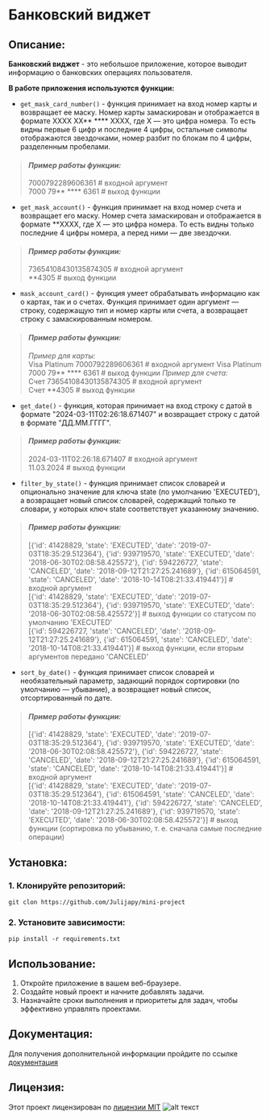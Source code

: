 # Банковский виджет

## Описание:

**Банковский виджет** - это небольшое приложение, которое
выводит информацию о банковских операциях пользователя.

**В работе приложения используются функции:**
+ `get_mask_card_number()` - функция принимает на вход номер карты и возвращает ее маску. Номер карты замаскирован и отображается в формате XXXX XX** **** XXXX, где X — это цифра номера. То есть видны первые 6 цифр и последние 4 цифры, остальные символы отображаются звездочками, номер разбит по блокам по 4 цифры, разделенным пробелами.
> #### _Пример работы функции:_  
> 7000792289606361 # входной аргумент  
> 7000 79** **** 6361 # выход функции
+ `get_mask_account()` - функция принимает на вход номер счета и возвращает его маску. Номер счета замаскирован и отображается в формате **XXXX, где X — это цифра номера. То есть видны только последние 4 цифры номера, а перед ними — две звездочки.
> #### _Пример работы функции:_  
> 73654108430135874305 # входной аргумент  
> **4305 # выход функции
+ `mask_account_card()` - функция умеет обрабатывать информацию как о картах, так и о счетах. Функция принимает один аргумент — строку, содержащую тип и номер карты или счета, а возвращает строку с замаскированным номером.
> #### _Пример работы функции:_  
> _Пример для карты:_  
> Visa Platinum 7000792289606361 # входной аргумент
> Visa Platinum 7000 79** **** 6361 # выход функции
> _Пример для счета:_  
> Счет 73654108430135874305 # входной аргумент  
> Счет **4305 # выход функции
+ `get_date()` - функция, которая принимает на вход строку с датой в формате "2024-03-11T02:26:18.671407" и возвращает строку с датой в формате "ДД.ММ.ГГГГ".
> #### _Пример работы функции:_  
> 2024-03-11T02:26:18.671407 # входной аргумент  
> 11.03.2024 # выход функции
+ `filter_by_state()` - функция принимает список словарей и опционально значение для ключа state (по умолчанию 'EXECUTED'), а возвращает новый список словарей, содержащий только те словари, у которых ключ state соответствует указанному значению.
> #### _Пример работы функции:_  
> [{'id': 41428829, 'state': 'EXECUTED', 'date': '2019-07-03T18:35:29.512364'}, {'id': 939719570, 'state': 'EXECUTED', 'date': '2018-06-30T02:08:58.425572'}, {'id': 594226727, 'state': 'CANCELED', 'date': '2018-09-12T21:27:25.241689'}, {'id': 615064591, 'state': 'CANCELED', 'date': '2018-10-14T08:21:33.419441'}] # входной аргумент  
> [{'id': 41428829, 'state': 'EXECUTED', 'date': '2019-07-03T18:35:29.512364'}, {'id': 939719570, 'state': 'EXECUTED', 'date': '2018-06-30T02:08:58.425572'}] # выход функции со статусом по умолчанию 'EXECUTED'  
> [{'id': 594226727, 'state': 'CANCELED', 'date': '2018-09-12T21:27:25.241689'}, {'id': 615064591, 'state': 'CANCELED', 'date': '2018-10-14T08:21:33.419441'}] # выход функции, если вторым аргументов передано 'CANCELED'
+ `sort_by_date()` - функция принимает список словарей и необязательный параметр, задающий порядок сортировки (по умолчанию — убывание), а возвращает новый список, отсортированный по дате.
> #### _Пример работы функции:_  
> [{'id': 41428829, 'state': 'EXECUTED', 'date': '2019-07-03T18:35:29.512364'}, {'id': 939719570, 'state': 'EXECUTED', 'date': '2018-06-30T02:08:58.425572'}, {'id': 594226727, 'state': 'CANCELED', 'date': '2018-09-12T21:27:25.241689'}, {'id': 615064591, 'state': 'CANCELED', 'date': '2018-10-14T08:21:33.419441'}] # входной аргумент  
> [{'id': 41428829, 'state': 'EXECUTED', 'date': '2019-07-03T18:35:29.512364'}, {'id': 615064591, 'state': 'CANCELED', 'date': '2018-10-14T08:21:33.419441'}, {'id': 594226727, 'state': 'CANCELED', 'date': '2018-09-12T21:27:25.241689'}, {'id': 939719570, 'state': 'EXECUTED', 'date': '2018-06-30T02:08:58.425572'}] # выход функции (сортировка по убыванию, т. е. сначала самые последние операции)

## Установка:

### **1. Клонируйте репозиторий:**
```shell
git clon https://github.com/Julijapy/mini-project
```
### **2. Установите зависимости:**
```commandline
pip install -r requirements.txt
```

## Использование:

1. Откройте приложение в вашем веб-браузере.
2. Создайте новый проект и начните добавлять задачи.
3. Назначайте сроки выполнения и приоритеты для задач, чтобы эффективно управлять проектами.

## Документация:

Для получения дополнительной информации пройдите по ссылке [документация](https://gist.github.com/Jekins/2bf2d0638163f1294637)

## Лицензия:

Этот проект лицензирован по [лицензии MIT](https://web.mit.edu/) ![alt текст](https://en.wikipedia.org/wiki/MIT_License#/media/File:MIT_logo.svg)
